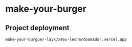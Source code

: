 # make-your-burger

## Project deployment
```
make-your-burguer-layk7x46u-leonardoamador.vercel.app
```
